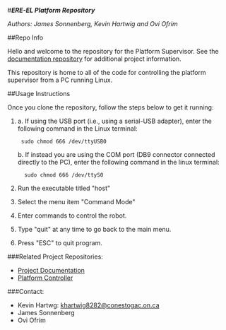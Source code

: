 #__*ERE-EL Platform Repository*__

*Authors: James Sonnenberg, Kevin Hartwig and Ovi Ofrim*

##Repo Info

Hello and welcome to the repository for the Platform Supervisor.  See the [documentation repository](https://github.com/oovi77/Robot-Documentation-) for additional project information. 

This repository is home to all of the code for controlling the platform supervisor from a PC running Linux.  

##Usage Instructions

Once you clone the repository, follow the steps below to get it running:

1. a. If using the USB port (i.e., using a serial-USB adapter), enter the following command in the Linux terminal:   

        sudo chmod 666 /dev/ttyUSB0

   b. If instead you are using the COM port (DB9 connector connected directly to the PC), enter the following command in the linux terminal: 

         sudo chmod 666 /dev/ttyS0

3. Run the executable titled "host"

4. Select the menu item "Command Mode"

5. Enter commands to control the robot.

6. Type "quit" at any time to go back to the main menu.

7. Press "ESC" to quit program.

###Related Project Repositories:
 + [Project Documentation](https://github.com/oovi77/Robot-Documentation-)
 + [Platform Controller](https://github.com/kevin-hartwig/Robot_Platform)

###Contact: 

* Kevin Hartwg:       khartwig8282@conestogac.on.ca
* James Sonnenberg    
* Ovi Ofrim           
